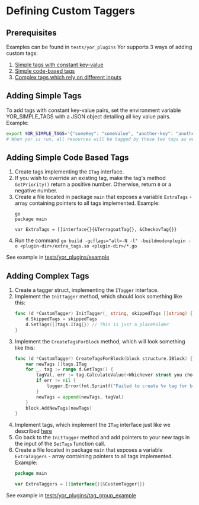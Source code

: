 # Defining Custom Taggers

## Prerequisites

Examples can be found in `tests/yor_plugins`
Yor supports 3 ways of adding custom tags:
1. [Simple tags with constant key-value](#adding-simple-tags)
2. [Simple code-based tags](#adding-simple-code-based-tags)
3. [Complex tags which rely on different inputs](#adding-complex-tags)

## Adding Simple Tags
To add tags with constant key-value pairs, set the environment variable YOR_SIMPLE_TAGS
with a JSON object detailing all key value pairs. Example:
```sh
export YOR_SIMPLE_TAGS='{"someKey": "someValue", "another-key": "another_val"}'
# When yor is run, all resources will be tagged by these two tags as well
```

## Adding Simple Code Based Tags
1. Create tags implementing the `ITag` interface.
2. If you wish to override an existing tag, make the tag's method `GetPriority()` return a positive number. Otherwise, return `0` or a negative number.
3. Create a file located in package `main` that exposes a variable `ExtraTags` - array containing pointers to all tags implemented. Example:
    ```
   go
    package main
    
    var ExtraTags = []interface{}{&TerragoatTag{}, &CheckovTag{}}
    ```
4. Run the command `go build -gcflags="all=-N -l" -buildmode=plugin -o <plugin-dir>/extra_tags.so <plugin-dir>/*.go`

See example in [tests/yor_plugins/example](tests/yor_plugins/example)

## Adding Complex Tags
1. Create a tagger struct, implementing the `ITagger` interface.
2. Implement the `InitTagger` method, which should look something like this:
    ```go
    func (d *CustomTagger) InitTagger(_ string, skippedTags []string) {
	    d.SkippedTags = skippedTags
	    d.SetTags([]tags.ITag{}) // This is just a placeholder
    }
    ```
3. Implement the `CreateTagsForBlock` method, which will look something like this:
    ```go
   func (d *CustomTagger) CreateTagsForBlock(block structure.IBlock) {
        var newTags []tags.ITag
        for _, tag := range d.GetTags() {
            tagVal, err := tag.CalculateValue(<Whichever struct you choose to pass to the tagger>)
            if err != nil {
                logger.Error(fmt.Sprintf("Failed to create %v tag for block %v", tag.GetKey(), block.GetResourceID()))
            }
            newTags = append(newTags, tagVal)
        }
        block.AddNewTags(newTags)
   }
    ```
4. Implement tags, which implement the `ITag` interface just like we described [here](#adding-simple-tags)
5. Go back to the `InitTagger` method and add pointers to your new tags in the input of the `SetTags` function call.
6. Create a file located in package `main` that exposes a variable `ExtraTaggers` - array containing pointers to all tags implemented. Example:
    ```go
    package main
    
    var ExtraTaggers = []interface{}{&CustomTagger{}}
    ```

See example in [tests/yor_plugins/tag_group_example](tests/yor_plugins/tag_group_example)
